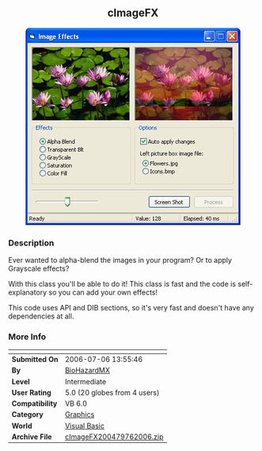 ﻿<div align="center">

## cImageFX

<img src="PIC2006761529544623.jpg">
</div>

### Description

Ever wanted to alpha-blend the images in your program? Or to apply Grayscale effects?

With this class you'll be able to do it! This class is fast and the code is self-explanatory so you can add your own effects!

This code uses API and DIB sections, so it's very fast and doesn't have any dependencies at all.
 
### More Info
 


<span>             |<span>
---                |---
**Submitted On**   |2006-07-06 13:55:46
**By**             |[BioHazardMX](https://github.com/Planet-Source-Code/PSCIndex/blob/master/ByAuthor/biohazardmx.md)
**Level**          |Intermediate
**User Rating**    |5.0 (20 globes from 4 users)
**Compatibility**  |VB 6\.0
**Category**       |[Graphics](https://github.com/Planet-Source-Code/PSCIndex/blob/master/ByCategory/graphics__1-46.md)
**World**          |[Visual Basic](https://github.com/Planet-Source-Code/PSCIndex/blob/master/ByWorld/visual-basic.md)
**Archive File**   |[cImageFX200479762006\.zip](https://github.com/Planet-Source-Code/biohazardmx-cimagefx__1-65884/archive/master.zip)








